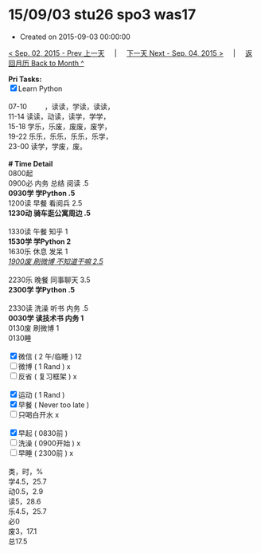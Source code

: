 # 15/09/03 stu26 spo3 was17

- Created on 2015-09-03 00:00:00

[< Sep. 02, 2015 - Prev 上一天](/lifelogs/2015/09/d02.md) &nbsp; &nbsp; | &nbsp; &nbsp; [下一天 Next - Sep. 04, 2015 >](/lifelogs/2015/09/d04.md) &nbsp; &nbsp; |  &nbsp; &nbsp; [返回月历 Back to Month ^](/lifelogs/2015/09/index.md)
<br/><div><strong>Pri Tasks:</strong></div><div><input checked="true" type="checkbox"/>Learn Python</div><div><br/></div><div>07-10         ，读读，学读，读读，</div><div>11-14 读读，动读，读学，学学，</div><div>15-18 学乐，乐废，废废，废学，</div><div>19-22 乐乐，乐乐，乐乐，乐学，</div><div>23-00 读学，学废，废。</div><div><br/></div><div><b># Time Detail</b></div><div>0800起</div><div>0900必 内务 总结 阅读 .5</div><div><b>0930学 学Python .5</b></div><div>1200读 早餐 看阅兵 2.5</div><div><strong>1230动 骑车逛公寓周边 .5</strong></div><div><br clear="none"/></div><div>1330读 午餐 知乎 1</div><div><strong>1530学 学Python 2</strong></div><div>1630乐 休息 发呆 1</div><div><u><i>1900废 刷微博 不知道干嘛 2.5</i></u></div><div><br/></div><div>2230乐 晚餐 同事聊天 3.5</div><div><b>2300学 学Python .5</b></div><div><b><br/></b></div><div>2330读 洗澡 听书 内务 .5</div><div><b>0030学 读技术书 内务 1</b></div><div>0130废 刷微博 1</div><div>0130睡</div><div><br/></div><div><input checked="true" type="checkbox"/>微信 ( 2 午/临睡 ) 12</div><div><input type="checkbox"/>微博 ( 1 Rand ) x</div><div><input type="checkbox"/>反省 ( 复习框架 ) x</div><div><br/></div><div><div><input checked="true" type="checkbox"/>运动 ( 1 Rand ) </div><div><input checked="true" type="checkbox"/>早餐 ( Never too late ) </div></div><div><input type="checkbox"/>只喝白开水 x</div><div><br/></div><div><input checked="true" type="checkbox"/>早起 ( 0830前 ) </div><div><input type="checkbox"/>洗澡 ( 0900开始 ) x<br/></div><div><input type="checkbox"/>早睡 ( 2300前 ) x</div><div><br clear="none"/></div><div>类，时，%<br clear="none"/>学4.5，25.7<br clear="none"/>动0.5，2.9<br clear="none"/>读5，28.6<br clear="none"/>乐4.5，25.7<br clear="none"/>必0<br clear="none"/>废3，17.1<br clear="none"/>总17.5</div>
